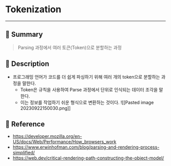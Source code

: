# Tokenization
---
## 📌 Summary
> Parsing 과정에서 여러 토큰(Token)으로 분할하는 과정
## 📌 Description
- 프로그래밍 언어가 코드를 더 쉽게 파싱하기 위해 여러 개의 token으로 분할하는 과정을 말한다.
	- Token은 규칙을 사용하여 Parse 과정에서 단위로 인식되는 데이터 조각을 말한다.
	- 이는 정보를 작업하기 쉬운 형식으로 변환하는 것이다.
![[Pasted image 20230922150030.png]]
## 📌 Reference
- https://developer.mozilla.org/en-US/docs/Web/Performance/How_browsers_work
- https://www.erwinhofman.com/blog/parsing-and-rendering-process-simplified/
- https://web.dev/critical-rendering-path-constructing-the-object-model/